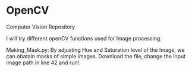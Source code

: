 # OpenCV
Computer Vision Repository


I will try different openCV functions used for Image processing.

Making_Mask.py: By adjusting Hue and Saturation level of the Image, we can obatain masks of simple images. Download the file, change the input image path in line 42 and run!
